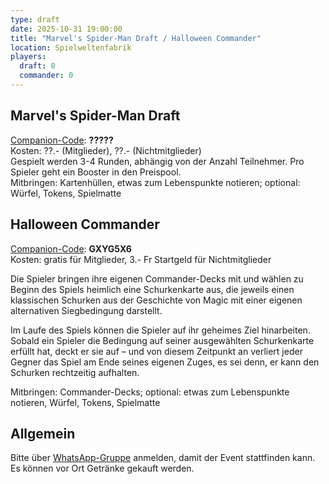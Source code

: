 ```yaml
---
type: draft
date: 2025-10-31 19:00:00
title: "Marvel's Spider-Man Draft / Halloween Commander"
location: Spielweltenfabrik
players:
  draft: 0
  commander: 0
---
```

## Marvel's Spider-Man Draft
[Companion-Code](/faq/#was-hat-es-mit-dem-companion-code-auf-sich): **?????** \
Kosten: ??.- (Mitglieder), ??.- (Nichtmitglieder) \
Gespielt werden 3-4 Runden, abhängig von der Anzahl Teilnehmer.
Pro Spieler geht ein Booster in den Preispool. \
Mitbringen: Kartenhüllen, etwas zum Lebenspunkte notieren; optional: Würfel, Tokens, Spielmatte

## Halloween Commander
[Companion-Code](/faq/#was-hat-es-mit-dem-companion-code-auf-sich): **GXYG5X6** \
Kosten: gratis für Mitglieder, 3.- Fr Startgeld für Nichtmitglieder

Die Spieler bringen ihre eigenen Commander-Decks mit und wählen zu Beginn des Spiels heimlich eine Schurkenkarte aus, die jeweils einen klassischen Schurken aus der Geschichte von Magic mit einer eigenen alternativen Siegbedingung darstellt.

Im Laufe des Spiels können die Spieler auf ihr geheimes Ziel hinarbeiten. Sobald ein Spieler die Bedingung auf seiner ausgewählten Schurkenkarte erfüllt hat, deckt er sie auf – und von diesem Zeitpunkt an verliert jeder Gegner das Spiel am Ende seines eigenen Zuges, es sei denn, er kann den Schurken rechtzeitig aufhalten.

Mitbringen: Commander-Decks; optional: etwas zum Lebenspunkte notieren, Würfel, Tokens, Spielmatte

## Allgemein
Bitte über [WhatsApp-Gruppe](https://chat.whatsapp.com/HQ7IINFrZB63esDNRqsIUw) anmelden, damit der Event stattfinden kann. \
Es können vor Ort Getränke gekauft werden.
